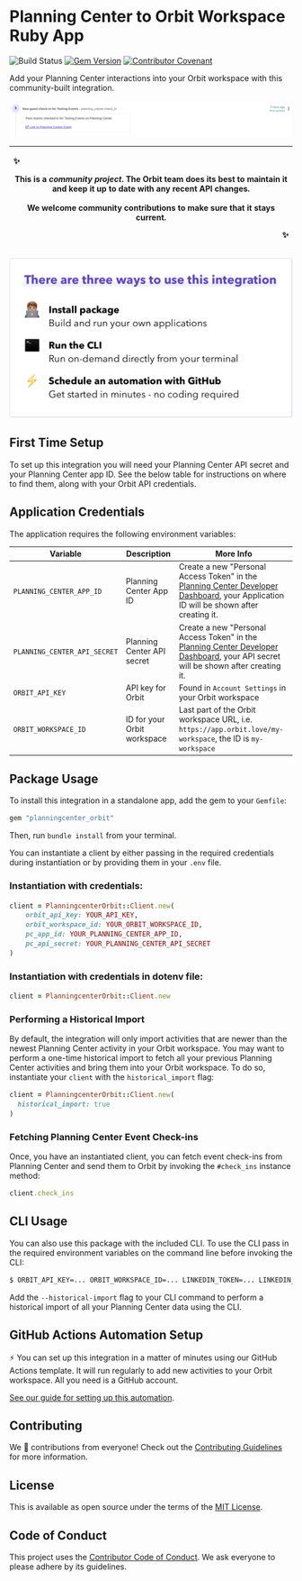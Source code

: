 # Planning Center to Orbit Workspace Ruby App

![Build Status](https://github.com/orbit-love/community-ruby-planningcenter-orbit/workflows/CI/badge.svg)
[![Gem Version](https://badge.fury.io/rb/planningcenter_orbit.svg)](https://badge.fury.io/rb/planningcenter_orbit)
[![Contributor Covenant](https://img.shields.io/badge/Contributor%20Covenant-2.0-4baaaa.svg)](code_of_conduct.md)

Add your Planning Center interactions into your Orbit workspace with this community-built integration.

![New Planning Center check-in for event in Orbit screenshot](readme_images/new-checkin-screenshot.png)

|<p align="left">:sparkles:</p> This is a *community project*. The Orbit team does its best to maintain it and keep it up to date with any recent API changes.<br/><br/>We welcome community contributions to make sure that it stays current. <p align="right">:sparkles:</p>|
|-----------------------------------------|

![There are three ways to use this integration. Install package - build and run your own applications. Run the CLI - run on-demand directly from your terminal. Schedule an automation with GitHub - get started in minutes - no coding required](docs/ways-to-use.png)
## First Time Setup

To set up this integration you will need your Planning Center API secret and your Planning Center app ID. See the below table for instructions on where to find them, along with your Orbit API credentials.
## Application Credentials

The application requires the following environment variables:

| Variable | Description | More Info
|---|---|--|
| `PLANNING_CENTER_APP_ID` | Planning Center App ID | Create a new "Personal Access Token" in the [Planning Center Developer Dashboard](https://api.planningcenteronline.com/oauth/applications), your Application ID will be shown after creating it.
| `PLANNING_CENTER_API_SECRET` | Planning Center API secret | Create a new "Personal Access Token" in the [Planning Center Developer Dashboard](https://api.planningcenteronline.com/oauth/applications), your API secret will be shown after creating it.
| `ORBIT_API_KEY` | API key for Orbit | Found in `Account Settings` in your Orbit workspace
| `ORBIT_WORKSPACE_ID` | ID for your Orbit workspace | Last part of the Orbit workspace URL, i.e. `https://app.orbit.love/my-workspace`, the ID is `my-workspace`

## Package Usage

To install this integration in a standalone app, add the gem to your `Gemfile`:

```ruby
gem "planningcenter_orbit"
```

Then, run `bundle install` from your terminal.

You can instantiate a client by either passing in the required credentials during instantiation or by providing them in your `.env` file.

### Instantiation with credentials:

```ruby
client = PlanningcenterOrbit::Client.new(
    orbit_api_key: YOUR_API_KEY,
    orbit_workspace_id: YOUR_ORBIT_WORKSPACE_ID,
    pc_app_id: YOUR_PLANNING_CENTER_APP_ID,
    pc_api_secret: YOUR_PLANNING_CENTER_API_SECRET
)
```

### Instantiation with credentials in dotenv file:

```ruby
client = PlanningcenterOrbit::Client.new
```

### Performing a Historical Import

By default, the integration will only import activities that are newer than the newest Planning Center activity in your Orbit workspace. You may want to perform a one-time historical import to fetch all your previous Planning Center activities and bring them into your Orbit workspace. To do so, instantiate your `client` with the `historical_import` flag:

```ruby
client = PlanningcenterOrbit::Client.new(
  historical_import: true
)
```

### Fetching Planning Center Event Check-ins

Once, you have an instantiated client, you can fetch event check-ins from Planning Center and send them to Orbit by invoking the `#check_ins` instance method:

```ruby
client.check_ins
```
## CLI Usage

You can also use this package with the included CLI. To use the CLI pass in the required environment variables on the command line before invoking the CLI:

```bash
$ ORBIT_API_KEY=... ORBIT_WORKSPACE_ID=... LINKEDIN_TOKEN=... LINKEDIN_ORGANIZATION=... bundle exec planningcenter_orbit --check-event-checkins
```

Add the `--historical-import` flag to your CLI command to perform a historical import of all your Planning Center data using the CLI.
## GitHub Actions Automation Setup

⚡ You can set up this integration in a matter of minutes using our GitHub Actions template. It will run regularly to add new activities to your Orbit workspace. All you need is a GitHub account.

[See our guide for setting up this automation](https://github.com/orbit-love/github-actions-templates/blob/main/PlanningCenter/README.md).
## Contributing

We 💜 contributions from everyone! Check out the [Contributing Guidelines](.github/CONTRIBUTING.md) for more information.

## License

This is available as open source under the terms of the [MIT License](LICENSE).

## Code of Conduct

This project uses the [Contributor Code of Conduct](.github/CODE_OF_CONDUCT.md). We ask everyone to please adhere by its guidelines.
